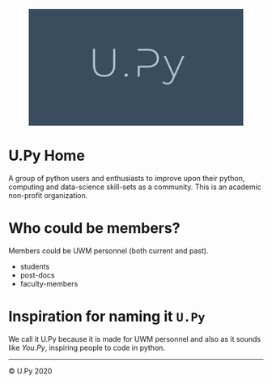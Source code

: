 <figure>
  <img src="./docs/static/images/U-Py_logo.PNG" />  
</figure>


# U.Py Home
A group of python users and enthusiasts to improve upon their python, computing and data-science skill-sets as a community. This is an academic non-profit organization.

# Who could be members? 
Members could be UWM personnel (both current and past).    
+ students 
+ post-docs
+ faculty-members  

# Inspiration for naming it **`U.Py`**
We call it U.Py because it is made for UWM personnel and also as it sounds like _You.Py_, inspiring people to code in python.



---
&copy; U.Py 2020
